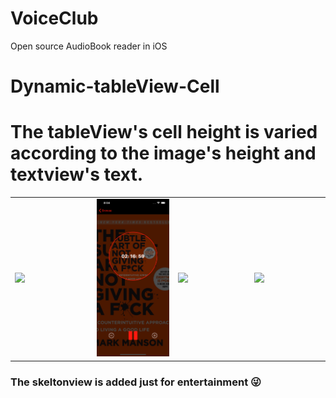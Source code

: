 # VoiceClub
Open source AudioBook reader in iOS
# Dynamic-tableView-Cell

<h1>The tableView's cell height is varied according to the image's height and textview's text.</h1>
<table>
<td width="25%">
<img src="images/img3.png"></img>
</td>
<td width="25%">
<img src="images/img1.png"></img>
</td>
<td width="23.2%">
<img src="images/img2.png"></img>
</td>
<td width="23.2%">
<img src="images/img4.png"></img>
</td>
</tr>
</table>

<h3>The skeltonview is added just for entertainment 😜</h3>
